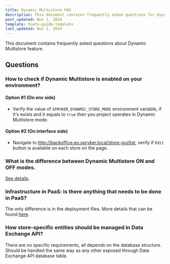 ```yaml
---
title: Dynamic Multistore FAQ
description: This document contains frequently asked questions for Dynamic Multistore.
past_updated: Nov 1, 2024
template: howto-guide-template
last_updated: Nov 1, 2024
---
```


This document contains frequently asked questions about Dynamic Multistore feature.

## Questions

### How to check if Dynamic Multistore is enabled on your environment?

#### Option #1 (On env side)
- Verify the value of `SPRYKER_DYNAMIC_STORE_MODE` environment variable, if it's exists and it equals to `true` then you project operates in Dynamic Multistore mode.
#### Option #2 (On interface side)
- Navigate to
  http://backoffice.eu.spryker.local/store-gui/list, verify if `Edit` button is available on each store on the page.

### What is the difference between Dynamic Multistore ON and OFF modes.

[See details](/docs/pbc/all/dynamic-multistore/202410.0/base-shop/difference-between-modes.html).

### Infrastructure in PaaS: is there anything that needs to be done in PaaS?

The only difference is in the deployment files. More details that can be found [here](/docs/pbc/all/dynamic-multistore/202410.0/base-shop/difference-between-modes.html).


### How store-specific entities should be managed in Data Exchange API?

There are no specific requirements, all depends on the database structure. Should be handled the same way as any other exposed through Data Exchange API database table.